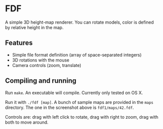 # FDF

A simple 3D height-map renderer. You can rotate models, color is defined by
relative height in the map.

## Features
* Simple file format definition (array of space-separated integers)
* 3D rotations with the mouse
* Camera controls (zoom, translate)

## Compiling and running
Run `make`. An executable will compile. Currently only tested on OS X.

Run it with `./fdf [map]`. A bunch of sample maps are provided in the `maps`
directory. The one in the screenshot above is `fdf1/maps/42.fdf`.

Controls are: drag with left click to rotate, drag with right to zoom, drag with
both to move around.
